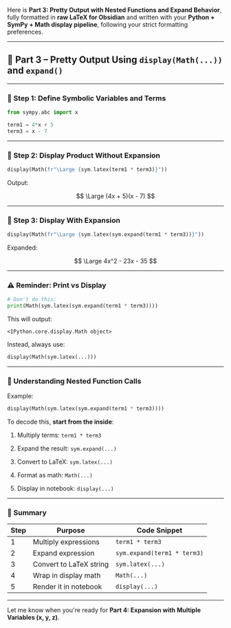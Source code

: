 Here is **Part 3: Pretty Output with Nested Functions and Expand Behavior**, fully formatted in **raw LaTeX for Obsidian** and written with your **Python + SymPy + Math display pipeline**, following your strict formatting preferences.

---

## 🎨 Part 3 – Pretty Output Using `display(Math(...))` and `expand()`

---

### 🔧 Step 1: Define Symbolic Variables and Terms

```python
from sympy.abc import x

term1 = 4*x + 5
term3 = x - 7
```

---

### 🧪 Step 2: Display Product Without Expansion

```python
display(Math(fr"\Large {sym.latex(term1 * term3)}"))
```

Output:

$$ \Large (4x + 5)(x - 7) $$

---

### 🔁 Step 3: Display With Expansion

```python
display(Math(fr"\Large {sym.latex(sym.expand(term1 * term3))}"))
```

Expanded:

$$ \Large 4x^2 - 23x - 35 $$

---

### ⚠️ Reminder: Print vs Display

```python
# Don't do this:
print(Math(sym.latex(sym.expand(term1 * term3))))
```

This will output:

```
<IPython.core.display.Math object>
```

Instead, always use:

```python
display(Math(sym.latex(...)))
```

---

### 🧠 Understanding Nested Function Calls

Example:

```python
display(Math(sym.latex(sym.expand(term1 * term3))))
```

To decode this, **start from the inside**:

1. Multiply terms: `term1 * term3`
    
2. Expand the result: `sym.expand(...)`
    
3. Convert to LaTeX: `sym.latex(...)`
    
4. Format as math: `Math(...)`
    
5. Display in notebook: `display(...)`
    

---

### 📌 Summary

|Step|Purpose|Code Snippet|
|---|---|---|
|1|Multiply expressions|`term1 * term3`|
|2|Expand expression|`sym.expand(term1 * term3)`|
|3|Convert to LaTeX string|`sym.latex(...)`|
|4|Wrap in display math|`Math(...)`|
|5|Render it in notebook|`display(...)`|

---

Let me know when you're ready for **Part 4: Expansion with Multiple Variables (x, y, z)**.